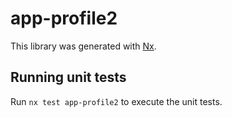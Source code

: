# app-profile2

This library was generated with [Nx](https://nx.dev).

## Running unit tests

Run `nx test app-profile2` to execute the unit tests.
